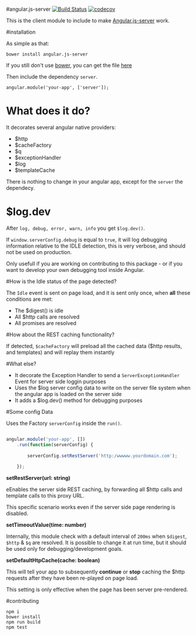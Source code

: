 #angular.js-server    [![Build Status](https://travis-ci.org/a-lucas/angular.js-server-bower.svg?branch=master)](https://travis-ci.org/a-lucas/angular.js-server-bower)   [![codecov](https://codecov.io/gh/a-lucas/angular.js-server-bower/branch/master/graph/badge.svg)](https://codecov.io/gh/a-lucas/angular.js-server-bower)

This is the client module to include to make [Angular.js-server]( https://github.com/a-lucas/angular.js-server/ "Angular.js on server") work.

#installation

As simple as that: 
```
bower install angular.js-server
```

If you still don't use [bower](), you can get the file [here]()

Then include the dependency `server`.
```
angular.module('your-app', ['server']);
```

# What does it do?

It decorates several angular native providers: 
- $http
- $cacheFactory
- $q
- $exceptionHandler
- $log
- $templateCache

There is nothing to change in your angular app, except for the `server` the dependecy. 

# $log.dev

After `log, debug, error, warn, info` you get `$log.dev()`.
 
 If `window.serverConfig.debug` is equal to `true`, it will log debugging information relative to the IDLE detection, this is very verbose, and should not be used on production.
  
 Only usefull if you are working on contributing to this package - or if you want to develop your own debugging tool inside Angular.
 



#How is the Idle status of the page detected?
 
The `Idle` event is sent on page load, and it is sent only once, when **all** these conditions are met: 
  
-   The $digest() is idle
-   All $http calls are resolved
-   All promises are resolved

#How about the REST caching functionality?

If detected, `$cacheFactory` will preload all the cached data ($http results, and templates) and will replay them instantly

#What else?

- It decorate the Exception Handler to send a `ServerExceptionHandler `Event for server side loggin purposes
- Uses the $log server config data to write on the server file system when the angular app is loaded on the server side
- It adds a $log.dev() method for debugging purposes 
   
#Some config Data

Uses the Factory `serverConfig` inside the `run()`.
 
```javascript

angular.module('your-app', [])
    .run(function(serverConfig) {
    
        serverConfig.setRestServer('http:/wwwww.yourdomain.com');
    
    });

```

 
**setRestServer(url: string)**

eEnables the server side REST caching, by forwarding all $http calls and template calls to this proxy URL.

This specific scenario works even if the server side page rendering is disabled.
 
**setTimeoutValue(time: number)**

Internally, this module check with a default interval of `200ms` when `$digest`, `$http` & `$q` are resolved.
It is possible to change it at run time, but it should be used only for debugging/development goals.


**setDefaultHtpCache(cache: boolean)**

This will tell your app to subsequently **continue** or **stop** caching the $http requests after they have been re-played on page load.

This setting is only effective when the page has been server pre-rendered.

#contributing


```
npm i
bower install
npm run build
npm test
```
